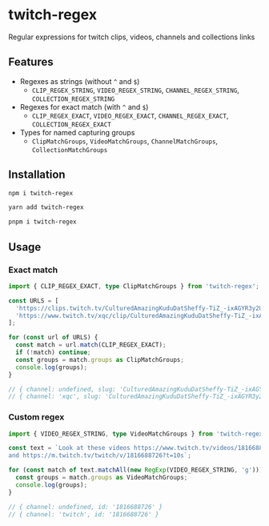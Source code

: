# twitch-regex

Regular expressions for twitch clips, videos, channels and collections links

## Features

- Regexes as strings (without `^` and `$`)
  - `CLIP_REGEX_STRING`, `VIDEO_REGEX_STRING`, `CHANNEL_REGEX_STRING`, `COLLECTION_REGEX_STRING`
- Regexes for exact match (with `^` and `$`)
  - `CLIP_REGEX_EXACT`, `VIDEO_REGEX_EXACT`, `CHANNEL_REGEX_EXACT`, `COLLECTION_REGEX_EXACT`
- Types for named capturing groups
  - `ClipMatchGroups`, `VideoMatchGroups`, `ChannelMatchGroups`, `CollectionMatchGroups`

## Installation

```bash
npm i twitch-regex

yarn add twitch-regex

pnpm i twitch-regex
```

## Usage

### Exact match

```ts
import { CLIP_REGEX_EXACT, type ClipMatchGroups } from 'twitch-regex';

const URLS = [
  'https://clips.twitch.tv/CulturedAmazingKuduDatSheffy-TiZ_-ixAGYR3y2Uy',
  'https://www.twitch.tv/xqc/clip/CulturedAmazingKuduDatSheffy-TiZ_-ixAGYR3y2Uy',
];

for (const url of URLS) {
  const match = url.match(CLIP_REGEX_EXACT);
  if (!match) continue;
  const groups = match.groups as ClipMatchGroups;
  console.log(groups);
}

// { channel: undefined, slug: 'CulturedAmazingKuduDatSheffy-TiZ_-ixAGYR3y2Uy' }
// { channel: 'xqc', slug: 'CulturedAmazingKuduDatSheffy-TiZ_-ixAGYR3y2Uy' }
```

### Custom regex

```ts
import { VIDEO_REGEX_STRING, type VideoMatchGroups } from 'twitch-regex';

const text = `Look at these videos https://www.twitch.tv/videos/1816688726
and https://m.twitch.tv/twitch/v/1816688726?t=10s`;

for (const match of text.matchAll(new RegExp(VIDEO_REGEX_STRING, 'g'))) {
  const groups = match.groups as VideoMatchGroups;
  console.log(groups);
}

// { channel: undefined, id: '1816688726' }
// { channel: 'twitch', id: '1816688726' }
```
